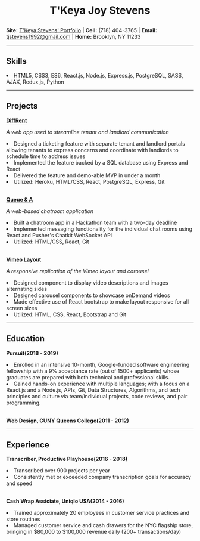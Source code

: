 <h1><p align="center" font-size="">T'Keya Joy Stevens</p></h1>

**Site:** [T'Keya Stevens' Portfolio](https://tjstevens.info) |
**Cell:** (718) 404-3765 |
**Email:** [tjstevens1992@gmail.com](mailto:tjstevens1992@gmail.com) |
**Home:** Brooklyn, NY 11233

- - - -

## Skills

<li>HTML5, CSS3, ES6, React.js, Node.js, Express.js, PostgreSQL, SASS, AJAX, Redux.js, Python</li>

- - - -

## Projects

**[DiffRent](https://diff-rent.herokuapp.com)**   

*A web app used to streamline tenant and landlord communication*
<li>Designed a ticketing feature with separate tenant and landlord portals allowing tenants to express concerns and coordinate with landlords to schedule time to address issues</li>
<li>Implemented the feature backed by a SQL database using Express and React</li>
<li>Delivered the feature and demo-able MVP in under a month</li>
<li>Utilized: Heroku, HTML/CSS, React, PostgreSQL, Express, Git</li>

<br />

**[Queue & A](https://github.com/Pixelynx/QueueNA)**   

*A web-based chatroom application*
<li>Built a chatroom app in a Hackathon team with a two-day deadline</li>
<li>Implemented messaging functionality for the individual chat rooms using React and Pusher's Chatkit WebSocket API</li>
<li>Utilized: HTML/CSS, React, Git</li>

<br />


**[Vimeo Layout](https://pixelynx.github.io/)**  

*A responsive replication of the Vimeo layout and carousel*
<li>Designed component to display video descriptions and images alternating sides </li>
<li>Designed carousel components to showcase onDemand videos</li>
<li>Made effective use of React bootstrap to make layout responsive for all screen sizes</li>
<li>Utilized: HTML, CSS, React, Bootstrap and Git</li>

- - - -

## Education

**Pursuit(2018 - 2019)** 

<li>Enrolled in an intensive 10-month, Google-funded software engineering fellowship with a 9% acceptance rate (out of 1500+ applicants) whose graduates are prepared with both technical and professional skills.</li>
<li>Gained hands-on experience with multiple languages; with a focus on a React.js and a Node.js, APIs, Git, Data Structures, Algorithms, and tech principles and culture via team/individual projects, code reviews, and pair programming.</li>

<br />

**Web Design, CUNY Queens College(2011 - 2012)**   

- - - -

## Experience

**Transcriber, Productive Playhouse(2016 - 2018)**  

<li>Transcribed over 900 projects per year</li>
<li>Consistently met or exceeded company transcription goals for accuracy and speed</li>

<br />

**Cash Wrap Assiciate, Uniqlo USA(2014 - 2016)**   

<li>Trained approximately 20 employees in customer service practices and store routines</li>
<li>Managed customer service and cash drawers for the NYC flagship store, bringing in $80,000 to $100,000 revenue daily (200+ transactions/day)</li>
